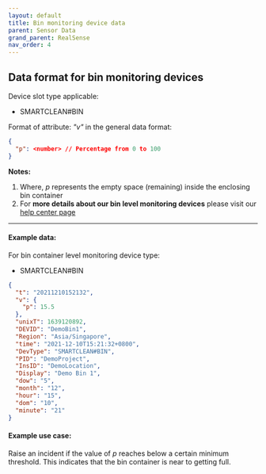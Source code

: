 ```yaml
---
layout: default
title: Bin monitoring device data
parent: Sensor Data
grand_parent: RealSense
nav_order: 4
---
```


## Data format for bin monitoring devices
Device slot type applicable:
- SMARTCLEAN#BIN

Format of attribute: *"v"* in the general data format:
```json
{
  "p": <number> // Percentage from 0 to 100
}
```

**Notes:**
1. Where, *p* represents the empty space (remaining) inside the enclosing bin container
2. For **more details about our bin level monitoring devices** 
please visit our [help center page](https://help.smartclean.io/support/solutions/articles/84000347349-fl-bt-2101-how-it-works)

---

#### Example data:
For bin container level monitoring device type:
- SMARTCLEAN#BIN

```json
{
  "t": "20211210152132",
  "v": {
    "p": 15.5
  },
  "unixT": 1639120892,
  "DEVID": "DemoBin1",
  "Region": "Asia/Singapore",
  "time": "2021-12-10T15:21:32+0800",
  "DevType": "SMARTCLEAN#BIN",
  "PID": "DemoProject",
  "InsID": "DemoLocation",
  "Display": "Demo Bin 1",
  "dow": "5",
  "month": "12",
  "hour": "15",
  "dom": "10",
  "minute": "21"
}
```

#### Example use case:
Raise an incident if the value of *p* reaches below a certain minimum threshold.
This indicates that the bin container is near to getting full.

